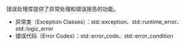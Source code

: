 ﻿错误处理库提供了异常处理和错误报告的功能。

+ 异常类（Exception Classes）：std::exception、std::runtime_error、std::logic_error
+ 错误代码（Error Codes）：std::error_code、std::error_condition